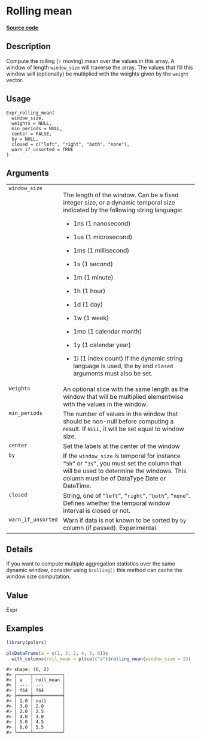 

# Rolling mean

[**Source code**](https://github.com/pola-rs/r-polars/tree/8387e0a88c6889e6449b053999aada405c241066/R/expr__expr.R#L2399)

## Description

Compute the rolling (= moving) mean over the values in this array. A
window of length <code>window_size</code> will traverse the array. The
values that fill this window will (optionally) be multiplied with the
weights given by the <code>weight</code> vector.

## Usage

<pre><code class='language-R'>Expr_rolling_mean(
  window_size,
  weights = NULL,
  min_periods = NULL,
  center = FALSE,
  by = NULL,
  closed = c("left", "right", "both", "none"),
  warn_if_unsorted = TRUE
)
</code></pre>

## Arguments

<table>
<tr>
<td style="white-space: nowrap; font-family: monospace; vertical-align: top">
<code id="Expr_rolling_mean_:_window_size">window_size</code>
</td>
<td>

The length of the window. Can be a fixed integer size, or a dynamic
temporal size indicated by the following string language:

<ul>
<li>

1ns (1 nanosecond)

</li>
<li>

1us (1 microsecond)

</li>
<li>

1ms (1 millisecond)

</li>
<li>

1s (1 second)

</li>
<li>

1m (1 minute)

</li>
<li>

1h (1 hour)

</li>
<li>

1d (1 day)

</li>
<li>

1w (1 week)

</li>
<li>

1mo (1 calendar month)

</li>
<li>

1y (1 calendar year)

</li>
<li>

1i (1 index count) If the dynamic string language is used, the
<code>by</code> and <code>closed</code> arguments must also be set.

</li>
</ul>
</td>
</tr>
<tr>
<td style="white-space: nowrap; font-family: monospace; vertical-align: top">
<code id="Expr_rolling_mean_:_weights">weights</code>
</td>
<td>
An optional slice with the same length as the window that will be
multiplied elementwise with the values in the window.
</td>
</tr>
<tr>
<td style="white-space: nowrap; font-family: monospace; vertical-align: top">
<code id="Expr_rolling_mean_:_min_periods">min_periods</code>
</td>
<td>
The number of values in the window that should be non-null before
computing a result. If <code>NULL</code>, it will be set equal to window
size.
</td>
</tr>
<tr>
<td style="white-space: nowrap; font-family: monospace; vertical-align: top">
<code id="Expr_rolling_mean_:_center">center</code>
</td>
<td>
Set the labels at the center of the window
</td>
</tr>
<tr>
<td style="white-space: nowrap; font-family: monospace; vertical-align: top">
<code id="Expr_rolling_mean_:_by">by</code>
</td>
<td>
If the <code>window_size</code> is temporal for instance
<code>“5h”</code> or <code>“3s”</code>, you must set the column that
will be used to determine the windows. This column must be of DataType
Date or DateTime.
</td>
</tr>
<tr>
<td style="white-space: nowrap; font-family: monospace; vertical-align: top">
<code id="Expr_rolling_mean_:_closed">closed</code>
</td>
<td>
String, one of <code>“left”</code>, <code>“right”</code>,
<code>“both”</code>, <code>“none”</code>. Defines whether the temporal
window interval is closed or not.
</td>
</tr>
<tr>
<td style="white-space: nowrap; font-family: monospace; vertical-align: top">
<code id="Expr_rolling_mean_:_warn_if_unsorted">warn_if_unsorted</code>
</td>
<td>
Warn if data is not known to be sorted by <code>by</code> column (if
passed). Experimental.
</td>
</tr>
</table>

## Details

If you want to compute multiple aggregation statistics over the same
dynamic window, consider using
<code style="white-space: pre;">$rolling()</code> this method can cache
the window size computation.

## Value

Expr

## Examples

``` r
library(polars)

pl$DataFrame(a = c(1, 3, 2, 4, 5, 6))$
  with_columns(roll_mean = pl$col("a")$rolling_mean(window_size = 2))
```

    #> shape: (6, 2)
    #> ┌─────┬───────────┐
    #> │ a   ┆ roll_mean │
    #> │ --- ┆ ---       │
    #> │ f64 ┆ f64       │
    #> ╞═════╪═══════════╡
    #> │ 1.0 ┆ null      │
    #> │ 3.0 ┆ 2.0       │
    #> │ 2.0 ┆ 2.5       │
    #> │ 4.0 ┆ 3.0       │
    #> │ 5.0 ┆ 4.5       │
    #> │ 6.0 ┆ 5.5       │
    #> └─────┴───────────┘
